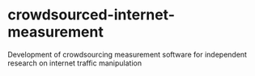 # crowdsourced-internet-measurement
Development of crowdsourcing measurement software for independent research on internet traffic manipulation
